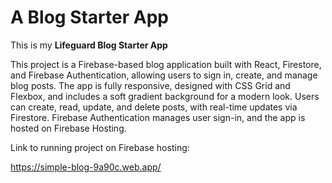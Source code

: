# A Blog Starter App

This is my **Lifeguard Blog Starter App**

This project is a Firebase-based blog application built with React, Firestore, and Firebase Authentication, allowing users to sign in, create, and manage blog posts. The app is fully responsive, designed with CSS Grid and Flexbox, and includes a soft gradient background for a modern look. Users can create, read, update, and delete posts, with real-time updates via Firestore. Firebase Authentication manages user sign-in, and the app is hosted on Firebase Hosting.

Link to running project on Firebase hosting:

https://simple-blog-9a90c.web.app/
